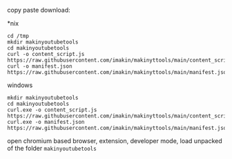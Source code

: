 copy paste download:

*nix

    cd /tmp
    mkdir makinyoutubetools
    cd makinyoutubetools
    curl -o content_script.js https://raw.githubusercontent.com/imakin/makinyttools/main/content_script.js
    curl -o manifest.json https://raw.githubusercontent.com/imakin/makinyttools/main/manifest.json

windows

    mkdir makinyoutubetools
    cd makinyoutubetools
    curl.exe -o content_script.js https://raw.githubusercontent.com/imakin/makinyttools/main/content_script.js
    curl.exe -o manifest.json https://raw.githubusercontent.com/imakin/makinyttools/main/manifest.json

open chromium based browser, extension, developer mode, load unpacked of the folder `makinyoutubetools` 
